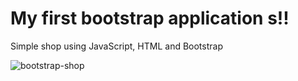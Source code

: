 
<h1>My first bootstrap application s!!</h1>

Simple shop using JavaScript, HTML and Bootstrap 




![bootstrap-shop](https://user-images.githubusercontent.com/98091205/177143316-2692f700-f527-4db4-b3c2-0e2792e33098.jpg)


